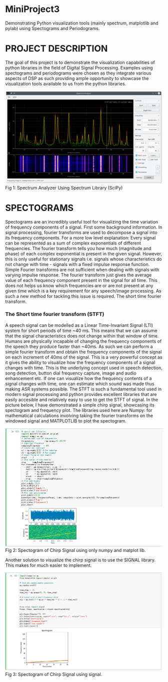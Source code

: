 # MiniProject3
Demonstrating Python visualization tools (mainly spectrum, matplotlib and pylab) using Spectograms and Periodograms.

# PROJECT DESCRIPTION
The goal of this project is to demonstrate the visualization capabilities of python libraries in the field of Digital Signal Processing. Examples using spectograms and periodograms were chosen as they integrate various aspects of DSP as such providing ample opportunity to showcase the visualization tools available to us from the python libraries.

![Screenshot](Screenshot.png)
Fig 1: Spectrum Analyzer Using Spectrum Library (SciPy)

# SPECTOGRAMS
Spectograms are an incredibly useful tool for visualizing the time variation of frequency components of a signal. First some background information. In signal processing, fourier transforms are used to decompose a signal into its frequency components. For a more low level explanation: Every signal can be represented as a sum of complex exponentials of different frequencies. The fourier transform tells you how much (magnitude and phase) of each complex exponential is present in the given signal. However, this is only useful for stationary signals i.e. signals whose characteristics do not change with time - signals with a fixed impulse response function. Simple Fourier transforms are not sufficient when dealing with signals with varying impulse response. The fourier transform just gives the average value of each frequency component present in the signal for all time. This does not helps us know which frequencies are or are not present at any given time which is a key requirement for any speech/image processing. As such a new method for tackling this issue is required. The short time fourier transform.

### The Short time fourier transform (STFT) ###
A speech signal can be modelled as a Linear Time-Invariant Signal (LTI) system for short periods of time ~40 ms. This means that we can assume that the signal characteristics does not change within that window of time. Humans are physically incapable of changing the frequency components of the speech they produce faster than ~40ms.  As such we can perform a simple fourier transform and obtain the frequency components of the signal on each increment of 40ms of the signal. This is a very powerful concept as it gives the ability to visualize how the frequency components of a signal changes with time. This is the underlying concept used in speech detection, song detection, button dial frequency capture, image and audio enhancement etc. If one can visualize how the frequency contents of a signal changes with time, one can estimate which sound was made thus making ASR systems possible. The STFT is such a fundamental tool used in modern signal processing and python provides excellent libraries that are easily accesible and relatively easy to use to get the STFT of signal. In the picture below, I have demonstrated a simple chirp signal, showcasing its spectogram and frequency plot. The libraries used here are Numpy: for mathematical calculations involving taking the fourier transforms on the windowed signal and MATPLOTLIB to plot the spectogram.

![Screenshot](Capture.PNG)
Fig 2: Spectogram of Chirp Signal using only numpy and matplot lib.

Another solution to visualize the chirp signal is to use the SIGNAL library. This makes for much easier to implement. 

![Screenshot](sig.PNG)
Fig 3: Spectogram of Chirp Signal using signal.

